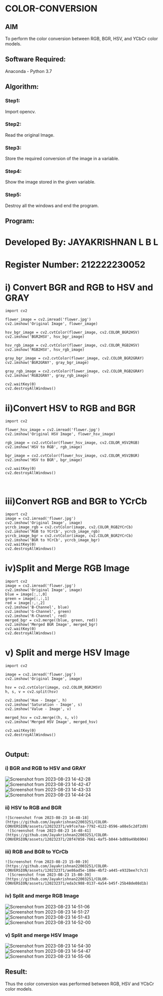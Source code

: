 # COLOR-CONVERSION
## AIM
To perform the color conversion between RGB, BGR, HSV, and YCbCr color models.

## Software Required:
Anaconda - Python 3.7
## Algorithm:
### Step1:
Import opencv.

### Step2:
Read the original Image.

### Step3:
Store the required conversion of the image in a variable.

### Step4:
Show the image stored in the given variable.

### Step5:
Destroy all the windows and end the program.

## Program:

# Developed By: JAYAKRISHNAN L B L
# Register Number: 212222230052
# i) Convert BGR and RGB to HSV and GRAY

```
import cv2

flower_image = cv2.imread('flower.jpg')
cv2.imshow('Original Image', flower_image)

hsv_bgr_image = cv2.cvtColor(flower_image, cv2.COLOR_BGR2HSV)
cv2.imshow('BGR2HSV', hsv_bgr_image)

hsv_rgb_image = cv2.cvtColor(flower_image, cv2.COLOR_RGB2HSV)
cv2.imshow('RGB2HSV', hsv_rgb_image)

gray_bgr_image = cv2.cvtColor(flower_image, cv2.COLOR_BGR2GRAY)
cv2.imshow('BGR2GRAY', gray_bgr_image)

gray_rgb_image = cv2.cvtColor(flower_image, cv2.COLOR_RGB2GRAY)
cv2.imshow('RGB2GRAY', gray_rgb_image)

cv2.waitKey(0)
cv2.destroyAllWindows()

```

# ii)Convert HSV to RGB and BGR

```
import cv2

flower_hsv_image = cv2.imread('flower.jpg')
cv2.imshow('Original HSV Image', flower_hsv_image)

rgb_image = cv2.cvtColor(flower_hsv_image, cv2.COLOR_HSV2RGB)
cv2.imshow('HSV to RGB', rgb_image)

bgr_image = cv2.cvtColor(flower_hsv_image, cv2.COLOR_HSV2BGR)
cv2.imshow('HSV to BGR', bgr_image)

cv2.waitKey(0)
cv2.destroyAllWindows()



```
# iii)Convert RGB and BGR to YCrCb
```
import cv2
image = cv2.imread('flower.jpg')
cv2.imshow('Original Image', image)
ycrcb_image_rgb = cv2.cvtColor(image, cv2.COLOR_RGB2YCrCb)
cv2.imshow('RGB to YCrCb', ycrcb_image_rgb)
ycrcb_image_bgr = cv2.cvtColor(image, cv2.COLOR_BGR2YCrCb)
cv2.imshow('BGR to YCrCb', ycrcb_image_bgr)
cv2.waitKey(0)
cv2.destroyAllWindows()

```



# iv)Split and Merge RGB Image

```
import cv2
image = cv2.imread('flower.jpg')
cv2.imshow('Original Image', image)
blue = image[:,:,0]
green = image[:,:,1]
red = image[:,:,2]
cv2.imshow('B-Channel', blue)
cv2.imshow('G-Channel', green)
cv2.imshow('R-Channel', red)
merged_bgr = cv2.merge((blue, green, red))
cv2.imshow('Merged BGR Image', merged_bgr)
cv2.waitKey(0)
cv2.destroyAllWindows()

```


# v) Split and merge HSV Image

```
import cv2

image = cv2.imread('flower.jpg')
cv2.imshow('Original Image', image)

hsv = cv2.cvtColor(image, cv2.COLOR_BGR2HSV)
h, s, v = cv2.split(hsv)

cv2.imshow('Hue - Image', h)
cv2.imshow('Saturation - Image', s)
cv2.imshow('Value - Image', v)

merged_hsv = cv2.merge((h, s, v))
cv2.imshow('Merged HSV Image', merged_hsv)

cv2.waitKey(0)
cv2.destroyAllWindows()


```
## Output:
### i) BGR and RGB to HSV and GRAY
   ![Screenshot from 2023-08-23 14-42-28](https://github.com/Jayakrishnan22003251/COLOR-CONVERSION/assets/120232371/e83e7ebd-61b1-4196-8528-50e6c0e380ad)
   ![Screenshot from 2023-08-23 14-42-47](https://github.com/Jayakrishnan22003251/COLOR-CONVERSION/assets/120232371/c9760124-cc78-45a5-8867-a11da00af7f1)
   ![Screenshot from 2023-08-23 14-43-33](https://github.com/Jayakrishnan22003251/COLOR-CONVERSION/assets/120232371/7cda62c0-da7a-4d41-9cfb-f8a57be11448)
   ![Screenshot from 2023-08-23 14-44-24](https://github.com/Jayakrishnan22003251/COLOR-CONVERSION/assets/120232371/db1b543f-a3e3-4b6a-9948-94eb4f576f03)


### ii) HSV to RGB and BGR
    ![Screenshot from 2023-08-23 14-48-18](https://github.com/Jayakrishnan22003251/COLOR-CONVERSION/assets/120232371/e9fce7aa-7792-4122-8596-a08e5c2df2d9)
     ![Screenshot from 2023-08-23 14-48-41](https://github.com/Jayakrishnan22003251/COLOR-CONVERSION/assets/120232371/28f47858-7661-4af5-b044-bd09a49b6904)


### iii) RGB and BGR to YCrCb
    ![Screenshot from 2023-08-23 15-00-19](https://github.com/Jayakrishnan22003251/COLOR-CONVERSION/assets/120232371/ae86ad5e-188e-4bf2-a445-e932bee7c7c3)
     ![Screenshot from 2023-08-23 15-00-39](https://github.com/Jayakrishnan22003251/COLOR-CONVERSION/assets/120232371/eda3c988-0137-4a54-b45f-25b48de08d1b)


### iv) Split and merge RGB Image
![Screenshot from 2023-08-23 14-51-06](https://github.com/Jayakrishnan22003251/COLOR-CONVERSION/assets/120232371/96aa6a95-557e-40d8-9ec2-838a8beecf29)
![Screenshot from 2023-08-23 14-51-27](https://github.com/Jayakrishnan22003251/COLOR-CONVERSION/assets/120232371/85ce2587-ddee-458f-8602-618956ba0814)
![Screenshot from 2023-08-23 14-51-43](https://github.com/Jayakrishnan22003251/COLOR-CONVERSION/assets/120232371/81016a03-42f3-4d96-af40-b95ab7ddc252)
![Screenshot from 2023-08-23 14-52-00](https://github.com/Jayakrishnan22003251/COLOR-CONVERSION/assets/120232371/4d068c5b-9aa6-41a2-af7c-15b1582ee778)


### v) Split and merge HSV Image
![Screenshot from 2023-08-23 14-54-30](https://github.com/Jayakrishnan22003251/COLOR-CONVERSION/assets/120232371/2ce89581-a9ed-4610-b8c6-b48678ca008c)
![Screenshot from 2023-08-23 14-54-47](https://github.com/Jayakrishnan22003251/COLOR-CONVERSION/assets/120232371/ee4a1c51-f2de-4c30-ae17-3ef0597d8979)
![Screenshot from 2023-08-23 14-55-06](https://github.com/Jayakrishnan22003251/COLOR-CONVERSION/assets/120232371/08f3e360-8478-433c-bfff-92978f714783)



## Result:
Thus the color conversion was performed between RGB, HSV and YCbCr color models.
